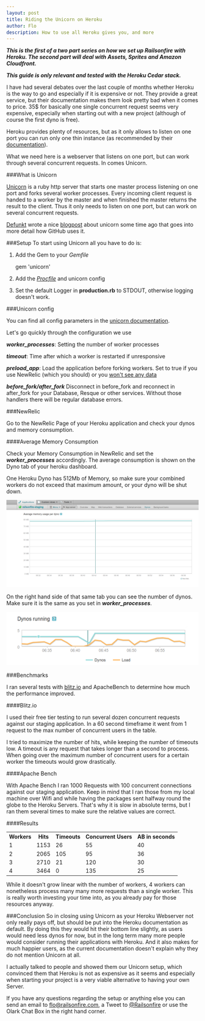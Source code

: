```yaml
---
layout: post
title: Riding the Unicorn on Heroku
author: Flo
description: How to use all Heroku gives you, and more
---
```


***This is the first of a two part series on how we set up Railsonfire with Heroku. The second part will deal with Assets, Sprites and Amazon Cloudfront.***

***This guide is only relevant and tested with the Heroku Cedar stack.***

I have had several debates over the last couple of months whether Heroku is the way to go and especially if it is expensive or not. They provide a great service, but their documentation makes them look pretty bad when it comes to price. 35$ for basically one single concurrent request seems very expensive, especially when starting out with a new project (although of course the first dyno is free).

Heroku provides plenty of resources, but as it only allows to listen on one port you can run only one thin instance (as recommended by their [documentation](https://devcenter.heroku.com/articles/rails3)).

What we need here is a webserver that listens on one port, but can work through several concurrent requests. In comes Unicorn.

###What is Unicorn

[Unicorn](http://unicorn.bogomips.org/) is a ruby http server that starts one master process listening on one port and forks several worker processes. Every incoming client request is handed to a worker by the master and when finished the master returns the result to the client. Thus it only needs to listen on one port, but can work on several concurrent requests.

[Defunkt](https://github.com/defunkt) wrote a nice [blogpost](https://github.com/blog/517-unicorn) about unicorn some time ago that goes into more detail how GitHub uses it.

###Setup
To start using Unicorn all you have to do is:

1. Add the Gem to your *Gemfile*

    gem 'unicorn'

2. Add the *[Procfile](https://devcenter.heroku.com/articles/procfile)* and unicorn config
   <script src="https://gist.github.com/2621308.js"> </script>

3. Set the default Logger in **production.rb** to STDOUT, otherwise logging doesn't work.
   <script src="https://gist.github.com/2621482.js"> </script>

###Unicorn config

You can find all config parameters in the [unicorn documentation](http://unicorn.bogomips.org/Unicorn/Configurator.html).

Let's go quickly through the configuration we use

***worker_processes***: Setting the number of worker processes

***timeout***: Time after which a worker is restarted if unresponsive

***preload_app***: Load the application before forking workers. Set to true if you use NewRelic (which you should) or you [won't see any data](https://newrelic.com/docs/troubleshooting/im-using-unicorn-and-i-dont-see-any-data)

***before\_fork/after\_fork*** Disconnect in before\_fork and reconnect in after\_fork for your Database, Resque or other services. Without those handlers there will be regular database errors.

###NewRelic

Go to the NewRelic Page of your Heroku application and check your dynos and memory consumption.

####Average Memory Consumption

Check your Memory Consumption in NewRelic and set the ***worker_processes*** accordingly. The average consumption is shown on the Dyno tab of your heroku dashboard.

One Heroku Dyno has 512Mb of Memory, so make sure your combined workers do not exceed that maximum amount, or your dyno will be shut down.

![New Relic](/images/unicorn/new_relic.png)

On the right hand side of that same tab you can see the number of dynos. Make sure it is the same as you set in ***worker_processes***.

![New Relic](/images/unicorn/dynos.png)

###Benchmarks

I ran several tests with [blitz.io](http://blitz.io) and ApacheBench to determine how much the performance improved.

####Blitz.io

I used their free tier testing to run several dozen concurrent requests against our staging application. In a 60 second timeframe it went
from 1 request to the max number of concurrent users in the table.

I tried to maximize the number of hits, while keeping the number of timeouts low. A timeout is any request that takes longer than a second to process. When going over the maximum number of concurrent users for a certain worker the timeouts would grow drastically.

####Apache Bench

With Apache Bench I ran 1000 Requests with 100 concurrent connections against our staging application. Keep in mind that I ran those from my local machine over Wifi and while having the packages sent halfway round the globe to the Heroku Servers. That's why it is slow in absolute terms, but I ran them several times to make sure the relative values are correct.

####Results

<table>
  <tr>
    <th>Workers</th>
    <th>Hits</th>
    <th>Timeouts</th>
    <th>Concurrent Users</th>
    <th>AB in seconds
  </tr>
  <tr>
    <td>1</td>
    <td>1153</td>
    <td>26</td>
    <td>55</td>
    <td>40</td>
  </tr>
  <tr>
    <td>2</td>
    <td>2065</td>
    <td>105</td>
    <td>95</td>
    <td>36</td>
  </tr>
  <tr>
    <td>3</td>
    <td>2710</td>
    <td>21</td>
    <td>120</td>
    <td>30</td>
  </tr>
  <tr>
    <td>4</td>
    <td>3464</td>
    <td>0</td>
    <td>135</td>
    <td>25</td>
  </tr>
</table>

While it doesn't grow linear with the number of workers, 4 workers can nonetheless process many many more requests than a single worker. This is really worth investing your time into, as you already pay for those resources anyway.

###Conclusion
So in closing using Unicorn as your Heroku Webserver not only really pays off, but should be put into the Heroku documentation as default. By doing this they would hit their bottom line slightly, as users would need less dynos for now, but in the long term many more people would consider running their applications with Heroku. And it also makes for much happier users, as the current documentation doesn't explain why they do not mention Unicorn at all.

I actually talked to people and showed them our Unicorn setup, which convinced them that Heroku is not as expensive as it seems and especially when starting your project is a very viable alternative to having your own Server.

If you have any questions regarding the setup or anything else you can send an email to [flo@railsonfire.com](mailto:flo@railsonfire.com), a Tweet to [@Railsonfire](https://twitter.com/#!/railsonfire) or use the Olark Chat Box in the right hand corner.